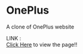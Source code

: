 # OnePlus
A clone of OnePlus website

<bold>LINK :</bold><br>
<a href="https://kabilesh-gs.github.io/OnePlus/">Click Here</a> to view the page!!<br>
